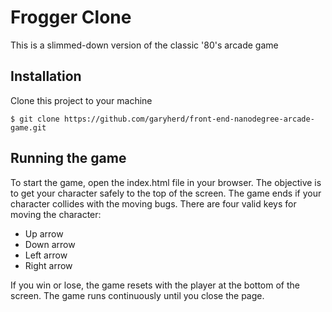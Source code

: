 # Frogger Clone

This is a slimmed-down version of the classic '80's arcade game

## Installation
Clone this project to your machine

`$ git clone https://github.com/garyherd/front-end-nanodegree-arcade-game.git`

## Running the game
To start the game, open the index.html file in your browser. The objective is to get your character safely to the top of the screen. The game ends if your character collides with the moving bugs. There are four valid keys for moving the character:
* Up arrow
* Down arrow
* Left arrow
* Right arrow

If you win or lose, the game resets with the player at the bottom of the screen. The game runs continuously until you close the page.
